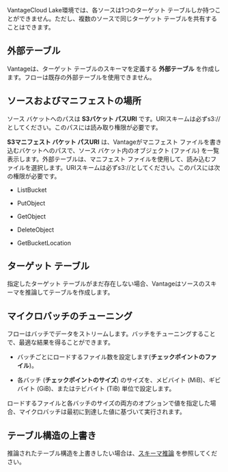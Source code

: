 VantageCloud Lake環境では、各ソースは1つのターゲット テーブルしか持つことができません。ただし、複数のソースで同じターゲット テーブルを共有することはできます。

外部テーブル
------------

Vantageは、ターゲット テーブルのスキーマを定義する **外部テーブル** を作成します。フローは既存の外部テーブルを使用できません。

ソースおよびマニフェストの場所
------------------------------

ソース バケットへのパスは **S3バケット パスURI** です。URIスキームは必ずs3://としてください。このパスには読み取り権限が必要です。

**S3マニフェスト バケット パスURI** は、Vantageがマニフェスト ファイルを書き込むバケットへのパスで、ソース バケット内のオブジェクト (ファイル) を一覧表示します。外部テーブルは、マニフェスト ファイルを使用して、読み込むファイルを選択します。URIスキームは必ずs3://としてください。このパスには次の権限が必要です。

-   ListBucket

-   PutObject

-   GetObject

-   DeleteObject

-   GetBucketLocation

ターゲット テーブル
-------------------

指定したターゲット テーブルがまだ存在しない場合、Vantageはソースのスキーマを推論してテーブルを作成します。

マイクロバッチのチューニング
----------------------------

フローはバッチでデータをストリームします。バッチをチューニングすることで、最適な結果を得ることができます。

-   バッチごとにロードするファイル数を設定します(**チェックポイントのファイル**)。

-   各バッチ (**チェックポイントのサイズ**) のサイズを、メビバイト (MiB)、ギビバイト (GiB)、またはテビバイト (TiB) 単位で設定します。

ロードするファイルと各バッチのサイズの両方のオプションで値を指定した場合、マイクロバッチは最初に到達した値に基づいて実行されます。

テーブル構造の上書き
--------------------

推論されたテーブル構造を上書きしたい場合は、[スキーマ推論](https://docs.teradata.com/access/sources/dita/topic?dita:mapPath=phg1621910019905.ditamap&dita:ditavalPath=pny1626732985837.ditaval&dita:topicPath=sjj1675696645017.dita) を参照してください。
